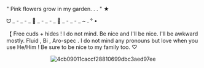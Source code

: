 " Pink flowers grow in my garden. . . " ★

ᗢ _ - _ - _ 🌷 _ - _ - _ 🌷 _ - _ - _ ~ . ° •

【 Free cuds + hides ! I do not mind.
Be nice and I'll be nice. I'll be awkward mostly.
Fluid , Bi , Aro-spec . I do not mind any pronouns but love when you use He/Him !
Be sure to be nice to my family too. ♡
<div align="center">

![4cb09011caccf28810699dbc3aed97ee](https://github.com/user-attachments/assets/7aaee091-8838-4cb5-929f-85127157b547)

</div>
